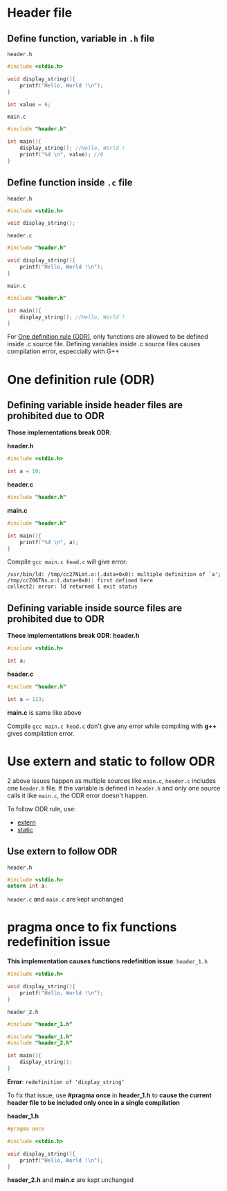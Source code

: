 # Header file

## Define function, variable in ``.h`` file

``header.h``

```c
#include <stdio.h>

void display_string(){
	printf("Hello, World !\n");
}

int value = 6;
```

``main.c``

```c
#include "header.h"

int main(){
	display_string(); //Hello, World !
	printf("%d \n", value); //6
}
```

## Define function inside ``.c`` file

``header.h``

```cpp
#include <stdio.h>

void display_string();
```

``header.c``

```cpp
#include "header.h"

void display_string(){
    printf("Hello, World !\n");
}
```

``main.c``

```c
#include "header.h"

int main(){
	display_string(); //Hello, World !
}
```

For [One definition rule (ODR)](#one-definition-rule-odr), only functions are allowed to be defined inside .c source file. Defining variables inside .c source files causes compilation error, especcially with G++

# One definition rule (ODR)
## Defining variable inside header files are prohibited due to ODR
**Those implementations break ODR**:

**header.h**

```c
#include <stdio.h>

int a = 10;
```
**header.c**
```c
#include "header.h"
```
**main.c**
```c
#include "header.h"

int main(){
	printf("%d \n", a);
}
```
Compile  ``gcc main.c head.c`` will give error:

```
/usr/bin/ld: /tmp/cc27NLmt.o:(.data+0x0): multiple definition of `a'; /tmp/ccZ06TNs.o:(.data+0x0): first defined here
collect2: error: ld returned 1 exit status
```
## Defining variable inside source files are prohibited due to ODR
**Those implementations break ODR**:
**header.h**
```c
#include <stdio.h>

int a;
```
**header.c**
```c
#include "header.h"

int a = 123;
```

**main.c** is same like above

Compile  ``gcc main.c head.c`` don't give any error while compiling with **g++** gives compilation error.

# Use extern and static to follow ODR
2 above issues happen as multiple sources like ``main.c``, ``header.c`` includes one ``header.h`` file. If the variable is defined in ``header.h`` and only one source calls it like ``main.c``, the ODR error doesn't happen.

To follow ODR rule, use:

* [extern](README.md#use-extern-to-follow-odr)
* [static](https://github.com/TranPhucVinh/C/blob/master/Introduction/Keywords/static.md#global-static-and-odr)

## Use extern to follow ODR

``header.h``

```c
#include <stdio.h>
extern int a;
```
``header.c`` and ``main.c`` are kept unchanged
# pragma once to fix functions redefinition issue
**This implementation causes functions redefinition issue**:
``header_1.h``
```c
#include <stdio.h>

void display_string(){
	printf("Hello, World !\n");
}
```
``header_2.h``
```c
#include "header_1.h"
```
```c
#include "header_1.h"
#include "header_2.h"

int main(){
    display_string();
}
```
**Error**:  ``redefinition of ‘display_string’``

To fix that issue, use **#pragma once** in **header_1.h** to **cause the current header file to be included only once in a single compilation**

**header_1.h**
```c
#pragma once

#include <stdio.h>

void display_string(){
	printf("Hello, World !\n");
}
```
**header_2.h** and **main.c** are kept unchanged
